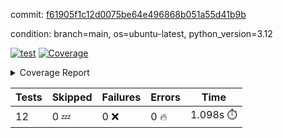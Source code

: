 commit: [f61905f1c12d0075be64e496868b051a55d41b9b](https://github.com/rcmdnk/inherit-docstring/tree/f61905f1c12d0075be64e496868b051a55d41b9b)

condition: branch=main, os=ubuntu-latest, python_version=3.12

[![test](https://github.com/rcmdnk/inherit-docstring/actions/workflows/test.yml/badge.svg)](https://github.com/rcmdnk/inherit-docstring/actions/runs/16130287395)
<a href="https://github.com/rcmdnk/inherit-docstring/blob/f61905f1c12d0075be64e496868b051a55d41b9b/README.md"><img alt="Coverage" src="https://img.shields.io/badge/Coverage-100%25-brightgreen.svg" /></a><details><summary>Coverage Report </summary><table><tr><th>File</th><th>Stmts</th><th>Miss</th><th>Cover</th></tr><tbody><tr><td><b>TOTAL</b></td><td><b>114</b></td><td><b>0</b></td><td><b>100%</b></td></tr></tbody></table></details>

| Tests | Skipped | Failures | Errors | Time |
| ----- | ------- | -------- | -------- | ------------------ |
| 12 | 0 :zzz: | 0 :x: | 0 :fire: | 1.098s :stopwatch: |

